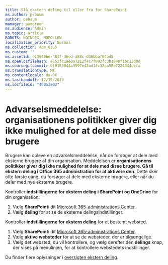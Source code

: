 ```yaml
---
title: Slå ekstern deling til eller fra for SharePoint
ms.author: pebaum
author: pebaum
manager: pamgreen
ms.audience: Admin
ms.topic: article
ROBOTS: NOINDEX, NOFOLLOW
localization_priority: Normal
ms.collection: Adm_O365
ms.custom: ''
ms.assetid: e13940be-483f-46ed-a88c-d36bbaf04ad5
ms.openlocfilehash: e652fc1ae0a7212f4c7f092fc3b184ef1bc13d0d
ms.sourcegitcommit: 0f0186044a3597e42ad14c32ca58e7224344dcfa
ms.translationtype: MT
ms.contentlocale: da-DK
ms.lasthandoff: 12/15/2019
ms.locfileid: "40053903"
---
```

# <a name="warning-message-your-organizations-policies-dont-allow-you-to-share-with-these-users"></a>Advarselsmeddelelse: organisationens politikker giver dig ikke mulighed for at dele med disse brugere

Brugere kan opleve en advarselsmeddelelse, når de forsøger at dele med eksterne brugere af din organisation. Meddelelsen er **organisationens politikker giver dig ikke mulighed for at dele med disse brugere. Gå til ekstern deling i Office 365 administration for at aktivere den**. Dette sker ofte første gang, du forsøger at dele med eksterne brugere, eller når du deler med nye eksterne brugere.

Kontroller **indstillingerne for ekstern deling i SharePoint og OneDrive** for din organisation.

1. Vælg **SharePoint**i dit [Microsoft 365-administrations Center](https://admin.microsoft.com/AdminPortal/Home#/homepage">https://admin.microsoft.com/).
3. Vælg **deling** for at se de eksterne delingsindstillinger.

Kontroller **indstillingerne for ekstern deling** for et bestemt websted.

1. Vælg **SharePoint**i dit [Microsoft 365-administrations Center](https://admin.microsoft.com/AdminPortal/Home#/homepage">https://admin.microsoft.com/).
2. Vælg **aktive websteder** for at se de websteder, der er tilgængelige.
3. Vælg det websted, du vil kontrollere, og vælg derefter den **delings** knap, der vises på menulinjen, for at kontrollere webstedets indstillinger.

Du finder flere oplysninger i [oversigten ekstern deling](https://docs.microsoft.com/sharepoint/external-sharing-overview).